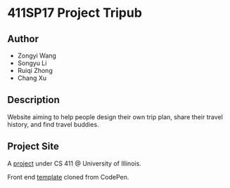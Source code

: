 # 411SP17 Project Tripub		
## Author	
 - Zongyi Wang <zwang195>		
 - Songyu Li <sli111>		
 - Ruiqi Zhong <rzhong5>		
 - Chang Xu <changxu2>		

 ## Description		
 Website aiming to help people design their own trip plan, share their travel history, and find travel buddies.		

 ## Project Site		
 A <a href = "https://wiki.illinois.edu/wiki/display/cs411sp17/Team+NaN">project</a> under CS 411 @ University of Illinois.		

 Front end <a href = "http://codepen.io/colorlib/full/ZQxjPe/">template</a> cloned from CodePen.
